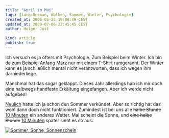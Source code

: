 ```yaml
---
title: "April im Mai"
tags: [lang:German, Wolken, Sommer, Winter, Psychologie]
created_at: 2006-05-28 19:08:49 CEST
updated_at: 2009-07-06 22:45:45 CEST
author: Holger Just

kind: article
publish: true
---
```


Ich versuch es ja öfters mit Psychologie. Zum Beispiel beim Winter. Ich bin da zum Beispiel Anfang März nur mit einem T-Shirt rumgerannt. Der Winter kann es ja schließlich mental nicht verantworten, dass ich wegen ihm darniederliege.

Manchmal hat das sogar geklappt. Dieses Jahr allerdings hab ich mir doch eine halbwegs handfeste Erkältung eingefangen. Aber ich werde nicht aufgeben!

[Neulich](/2006/05/seit-gestern-ist-sommer) hatte ich ja schon den Sommer verkündet. Aber so richtig hat das wohl dann doch nicht funktioniert. Zumindest ist bei uns alle <del>halbe Stunde</del> <ins>10 Minuten</ins> ein anderes Wetter. Mal scheint die Sonne, und <del>eine halbe Stunde</del> <ins>10 Minuten</ins> später sieht es so aus:

<a href="http://www.flickr.com/photos/meine-erde/154867440/"><img src="http://static.flickr.com/54/154867440_4f7de1555b.jpg" alt="Sommer, Sonne, Sonnenschein" title="April im Mai" class="center"/></a>